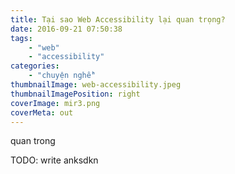 ```yaml
---
title: Tại sao Web Accessibility lại quan trọng?
date: 2016-09-21 07:50:38
tags:
	- "web"
	- "accessibility"
categories: 
	- "chuyện nghề"	
thumbnailImage: web-accessibility.jpeg 
thumbnailImagePosition: right
coverImage: mir3.png
coverMeta: out
---
```

quan trong
<!--more-->
TODO: write
anksdkn
